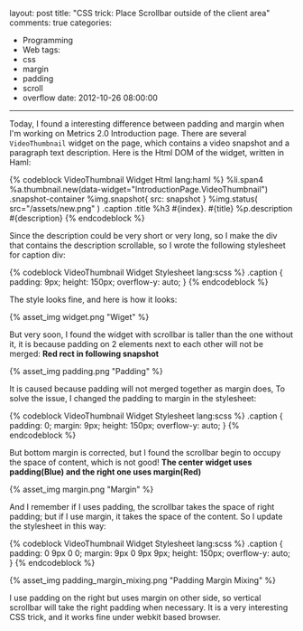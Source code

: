 layout: post
title: "CSS trick: Place Scrollbar outside of the client area"
comments: true
categories:
  - Programming
  - Web
tags:
  - css
  - margin
  - padding
  - scroll
  - overflow
date: 2012-10-26 08:00:00
---
Today, I found a interesting difference between padding and margin when I'm working on Metrics 2.0 Introduction page. There are several `VideoThumbnail` widget on the page, which contains a video snapshot and a paragraph text description.
Here is the Html DOM of the widget, written in Haml:

{% codeblock VideoThumbnail Widget Html lang:haml %}
%li.span4
  %a.thumbnail.new(data-widget="IntroductionPage.VideoThumbnail")
    .snapshot-container
      %img.snapshot{ src: snapshot }
      %img.status( src="/assets/new.png" )
    .caption
      .title
        %h3 #{index}. #{title}
      %p.description #{description}
{% endcodeblock %}

Since the description could be very short or very long, so I make the div that contains the description scrollable, so I wrote the following stylesheet for caption div:

{% codeblock VideoThumbnail Widget Stylesheet lang:scss %}
.caption {
  padding: 9px;
  height: 150px;
  overflow-y: auto;
}
{% endcodeblock %}

The style looks fine, and here is how it looks:

{% asset_img widget.png "Wiget" %}

But very soon, I found the widget with scrollbar is taller than the one without it, it is because padding on 2 elements next to each other will not be merged: **Red rect in following snapshot**

{% asset_img padding.png "Padding" %}

It is caused because padding will not merged together as margin does, To solve the issue, I changed the padding to margin in the stylesheet:

{% codeblock VideoThumbnail Widget Stylesheet lang:scss %}
.caption {
  padding: 0;
  margin: 9px;
  height: 150px;
  overflow-y: auto;
}
{% endcodeblock %}

But bottom margin is corrected, but I found the scrollbar begin to occupy the space of content, which is not good! **The center widget uses padding(Blue) and the right one uses margin(Red)**

{% asset_img margin.png "Margin" %}

And I remember if I uses padding, the scrollbar takes the space of right padding; but if I use margin, it takes the space of the content. So I update the stylesheet in this way:

{% codeblock VideoThumbnail Widget Stylesheet lang:scss %}
.caption {
  padding: 0 9px 0 0;
  margin: 9px 0 9px 9px;
  height: 150px;
  overflow-y: auto;
}
{% endcodeblock %}

{% asset_img padding_margin_mixing.png "Padding Margin Mixing" %}

I use padding on the right but uses margin on other side, so vertical scrollbar will take the right padding when necessary. It is a very interesting CSS trick, and it works fine under webkit based browser.
